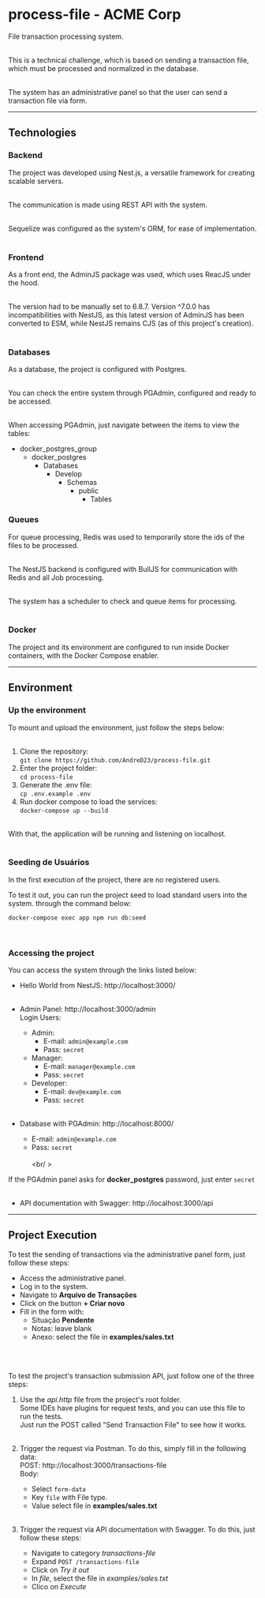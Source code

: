 # process-file - ACME Corp <br />

File transaction processing system. <br /> <br />

This is a technical challenge, which is based on sending a transaction file, which must be processed and normalized in the database. <br /><br />

The system has an administrative panel so that the user can send a transaction file via form. <br />


---

## Technologies

### Backend

The project was developed using Nest.js, a versatile framework for creating scalable servers. <br /> <br />

The communication is made using REST API with the system. <br /> <br />

Sequelize was configured as the system's ORM, for ease of implementation. <br /> <br />

### Frontend

As a front end, the AdminJS package was used, which uses ReacJS under the hood. <br /> <br />

The version had to be manually set to 6.8.7. Version ^7.0.0 has incompatibilities with NestJS,
as this latest version of AdminJS has been converted to ESM, while NestJS remains CJS (as of this project's creation). <br /> <br />

### Databases

As a database, the project is configured with Postgres. <br /> <br />

You can check the entire system through PGAdmin, configured and ready to be accessed. <br /> <br />

When accessing PGAdmin, just navigate between the items to view the tables: <br />
- docker_postgres_group
  - docker_postgres
    - Databases
      - Develop
        - Schemas
          - public
            - Tables
    

### Queues

For queue processing, Redis was used to temporarily store the ids of the files to be processed. <br /> <br />

The NestJS backend is configured with BullJS for communication with Redis and all Job processing. <br /> <br />

The system has a scheduler to check and queue items for processing. <br /> <br />

### Docker

The project and its environment are configured to run inside Docker containers, with the Docker Compose enabler.

---

## Environment

### Up the environment

To mount and upload the environment, just follow the steps below:  <br /> <br />

1. Clone the repository: <br />
   `git clone https://github.com/AndreD23/process-file.git`
2. Enter the project folder: <br />
   `cd process-file`
3. Generate the .env file: <br />
   `cp .env.example .env`
4. Run docker compose to load the services: <br />
   `docker-compose up --build`

<br />
With that, the application will be running and listening on localhost. <br /> <br />

### Seeding de Usuários

In the first execution of the project, there are no registered users. <br />

To test it out, you can run the project seed to load standard users into the system.
through the command below:
```
docker-compose exec app npm run db:seed
```

<br />

### Accessing the project

You can access the system through the links listed below: <br />

- Hello World from NestJS: http://localhost:3000/ <br /> <br />
  
- Admin Panel: http://localhost:3000/admin  <br /> 
  Login Users:<br />
  - Admin:
    - E-mail: `admin@example.com`
    - Pass: `secret` 
  - Manager:
     - E-mail: `manager@example.com`
     - Pass: `secret`
  - Developer:
     - E-mail: `dev@example.com`
     - Pass: `secret` <br /><br />
   
- Database with PGAdmin: http://localhost:8000/  <br />
  - E-mail: `admin@example.com`
  - Pass: `secret` <br /><br />
<br/ >

If the PGAdmin panel asks for **docker_postgres** password, just enter `secret`<br /><br />

- API documentation with Swagger: http://localhost:3000/api  <br />




---

## Project Execution

To test the sending of transactions via the administrative panel form, just follow these steps:  <br />
- Access the administrative panel.
- Log in to the system.
- Navigate to **Arquivo de Transações**
- Click on the button **+ Criar novo**
- Fill in the form with:
  - Situação **Pendente**
  - Notas: leave blank
  - Anexo: select the file in **examples/sales.txt**

<br /> <br />

To test the project's transaction submission API, just follow one of the three steps: <br />
1. Use the *api.http* file from the project's root folder. <br />
   Some IDEs have plugins for request tests, and you can use this file to run the tests. <br />
   Just run the POST called "Send Transaction File" to see how it works. <br /> <br />
   
2. Trigger the request via Postman. To do this, simply fill in the following data: <br />
POST: http://localhost:3000/transactions-file <br />
Body:
   - Select `form-data`
   - Key `file` with File type.
   - Value select file in **examples/sales.txt** <br /> <br />
   
3. Trigger the request via API documentation with Swagger. To do this, just follow these steps:  <br />
    - Navigate to category *transactions-file* <br />
    - Expand `POST /transactions-file`
    - Click on *Try it out*
    - In *file*, select the file in *examples/sales.txt*
    - Clico on *Execute*
    
